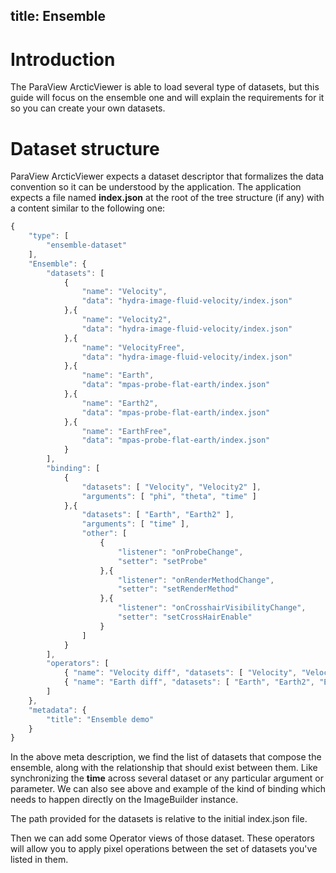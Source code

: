 title: Ensemble
---

# Introduction

The ParaView ArcticViewer is able to load several type of datasets, but this guide will focus on the ensemble one and will explain the requirements for it so you can create your own datasets.

# Dataset structure

ParaView ArcticViewer expects a dataset descriptor that formalizes the data convention so it can be understood by the application.  The application expects a file named __index.json__ at the root of the tree structure (if any) with a content similar to the following one:

```js
{
    "type": [
        "ensemble-dataset"
    ],
    "Ensemble": {
        "datasets": [
            {
                "name": "Velocity",
                "data": "hydra-image-fluid-velocity/index.json"
            },{
                "name": "Velocity2",
                "data": "hydra-image-fluid-velocity/index.json"
            },{
                "name": "VelocityFree",
                "data": "hydra-image-fluid-velocity/index.json"
            },{
                "name": "Earth",
                "data": "mpas-probe-flat-earth/index.json"
            },{
                "name": "Earth2",
                "data": "mpas-probe-flat-earth/index.json"
            },{
                "name": "EarthFree",
                "data": "mpas-probe-flat-earth/index.json"
            }
        ],
        "binding": [
            {
                "datasets": [ "Velocity", "Velocity2" ],
                "arguments": [ "phi", "theta", "time" ]
            },{
                "datasets": [ "Earth", "Earth2" ],
                "arguments": [ "time" ],
                "other": [
                    {
                        "listener": "onProbeChange",
                        "setter": "setProbe"
                    },{
                        "listener": "onRenderMethodChange",
                        "setter": "setRenderMethod"
                    },{
                        "listener": "onCrosshairVisibilityChange",
                        "setter": "setCrossHairEnable"
                    }
                ]
            }
        ],
        "operators": [
            { "name": "Velocity diff", "datasets": [ "Velocity", "Velocity2", "VelocityFree" ], "operation": "Velocity - VelocityFree" },
            { "name": "Earth diff", "datasets": [ "Earth", "Earth2", "EarthFree" ], "operation": "Earth - EarthFree" }
        ]
    },
    "metadata": {
        "title": "Ensemble demo"
    }
}
```

In the above meta description, we find the list of datasets that compose the ensemble, along with the relationship that should exist between them.  Like synchronizing the __time__ across several dataset or any particular argument or parameter.  We can also see above and example of the kind of binding which needs to happen directly on the ImageBuilder instance.

The path provided for the datasets is relative to the initial index.json file.

Then we can add some Operator views of those dataset. These operators will allow you to apply pixel operations between the set of datasets you've listed in them.
